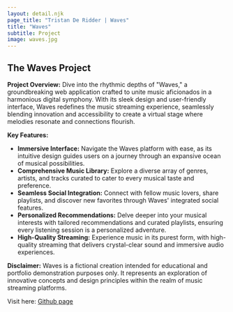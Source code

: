 ```yaml
---
layout: detail.njk
page_title: "Tristan De Ridder | Waves"
title: "Waves"
subtitle: Project
image: waves.jpg
---
```


## The Waves Project

**Project Overview:**
Dive into the rhythmic depths of "Waves," a groundbreaking web application crafted to unite music aficionados in a harmonious digital symphony. With its sleek design and user-friendly interface, Waves redefines the music streaming experience, seamlessly blending innovation and accessibility to create a virtual stage where melodies resonate and connections flourish.

**Key Features:**
- **Immersive Interface:** Navigate the Waves platform with ease, as its intuitive design guides users on a journey through an expansive ocean of musical possibilities.
- **Comprehensive Music Library:** Explore a diverse array of genres, artists, and tracks curated to cater to every musical taste and preference.
- **Seamless Social Integration:** Connect with fellow music lovers, share playlists, and discover new favorites through Waves' integrated social features.
- **Personalized Recommendations:** Delve deeper into your musical interests with tailored recommendations and curated playlists, ensuring every listening session is a personalized adventure.
- **High-Quality Streaming:** Experience music in its purest form, with high-quality streaming that delivers crystal-clear sound and immersive audio experiences.

**Disclaimer:**
Waves is a fictional creation intended for educational and portfolio demonstration purposes only. It represents an exploration of innovative concepts and design principles within the realm of music streaming platforms.


Visit here: [Github page](https://github.com/TristanDeRidder/Waves)